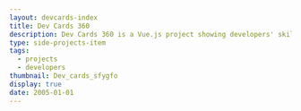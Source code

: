 ```yaml
---
layout: devcards-index
title: Dev Cards 360
description: Dev Cards 360 is a Vue.js project showing developers' skills and weaknesses.
type: side-projects-item
tags:
  - projects
  - developers
thumbnail: Dev_cards_sfygfo
display: true
date: 2005-01-01
---
```


